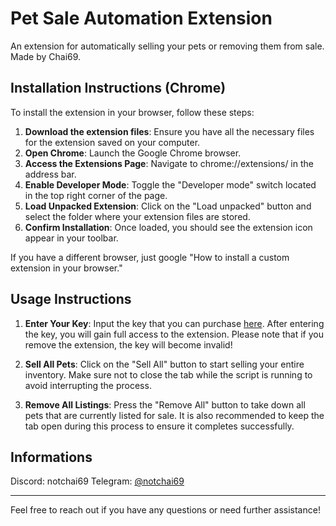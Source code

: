 # Pet Sale Automation Extension

An extension for automatically selling your pets or removing them from sale. Made by Chai69.

## Installation Instructions (Chrome)

To install the extension in your browser, follow these steps:

1. **Download the extension files**: Ensure you have all the necessary files for the extension saved on your computer.
2. **Open Chrome**: Launch the Google Chrome browser.
3. **Access the Extensions Page**: Navigate to chrome://extensions/ in the address bar.
4. **Enable Developer Mode**: Toggle the "Developer mode" switch located in the top right corner of the page.
5. **Load Unpacked Extension**: Click on the "Load unpacked" button and select the folder where your extension files are stored.
6. **Confirm Installation**: Once loaded, you should see the extension icon appear in your toolbar.

If you have a different browser, just google "How to install a custom extension in your browser."

## Usage Instructions

1. **Enter Your Key**: Input the key that you can purchase [here](LINK). After entering the key, you will gain full access to the extension. Please note that if you remove the extension, the key will become invalid!
   
2. **Sell All Pets**: Click on the "Sell All" button to start selling your entire inventory. Make sure not to close the tab while the script is running to avoid interrupting the process.

3. **Remove All Listings**: Press the "Remove All" button to take down all pets that are currently listed for sale. It is also recommended to keep the tab open during this process to ensure it completes successfully.

## Informations

Discord: notchai69
Telegram: [@notchai69](https://t.me/notchai69)

---

Feel free to reach out if you have any questions or need further assistance!
